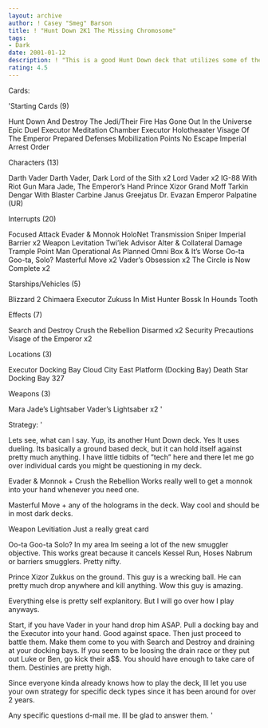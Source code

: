 ```yaml
---
layout: archive
author: ! Casey "Smeg" Barson
title: ! "Hunt Down 2K1 The Missing Chromosome"
tags:
- Dark
date: 2001-01-12
description: ! "This is a good Hunt Down deck that utilizes some of the new card from R2.  Hasn’t lost yet"
rating: 4.5
---
```

Cards: 

'Starting Cards (9)

Hunt Down And Destroy The Jedi/Their Fire Has Gone Out In the Universe
Epic Duel
Executor Meditation Chamber
Executor Holotheaater
Visage Of The Emperor
Prepared Defenses
Mobilization Points
No Escape
Imperial Arrest Order

Characters (13)

Darth Vader
Darth Vader, Dark Lord of the Sith x2
Lord Vader x2
IG-88 With Riot Gun
Mara Jade, The Emperor’s Hand
Prince Xizor
Grand Moff Tarkin
Dengar With Blaster Carbine
Janus Greejatus
Dr. Evazan
Emperor Palpatine (UR)

Interrupts (20)

Focused Attack
Evader & Monnok
HoloNet Transmission
Sniper
Imperial Barrier x2
Weapon Levitation
Twi’lek Advisor
Alter & Collateral Damage
Trample
Point Man
Operational As Planned
Omni Box & It’s Worse
Oo-ta Goo-ta, Solo?
Masterful Move x2
Vader’s Obsession x2
The Circle is Now Complete x2

Starships/Vehicles (5)

Blizzard 2
Chimaera
Executor
Zukuss In Mist Hunter
Bossk In Hounds Tooth

Effects (7)

Search and Destroy
Crush the Rebellion
Disarmed x2
Security Precautions
Visage of the Emperor x2

Locations (3)

Executor Docking Bay
Cloud City East Platform (Docking Bay)
Death Star Docking Bay 327

Weapons (3)

Mara Jade’s Lightsaber
Vader’s Lightsaber x2 '

Strategy: '

Lets see, what can I say.  Yup, its another Hunt Down deck.  Yes It uses dueling.  Its basically a ground based deck, but it can hold itself against pretty much anything.  I have little tidbits of ”tech” here and there let me go over individual cards you might be questioning in my deck.


Evader & Monnok + Crush the Rebellion	Works really well to get a monnok into your hand whenever you need one.

Masterful Move + any of the holograms in the deck.  Way cool and should be in most dark decks.

Weapon Levitiation Just a really great card

Oo-ta Goo-ta Solo? In my area Im seeing a lot of the new smuggler objective.  This works great because it cancels Kessel Run, Hoses Nabrum or barriers smugglers.  Pretty nifty.

Prince Xizor  Zukkus on the ground.  This guy is a wrecking ball. He can pretty much drop anywhere and kill anything.	Wow this guy is amazing.

Everything else is pretty self explanitory.  But I will go over how I play anyways.

Start, if you have Vader in your hand drop him ASAP.  Pull a docking bay and the Executor into your hand.  Good against space.	Then just proceed to battle them.  Make them come to you with Search and Destroy and draining at your docking bays.  If you seem to be loosing the drain race or they put out Luke or Ben, go kick their a$$.  You should have enough to take care of them.  Destinies are pretty high.

Since everyone kinda already knows how to play the deck, Ill let you use your own strategy for specific deck types since it has been around for over 2 years.

Any specific questions d-mail me.  Ill be glad to answer them.	'